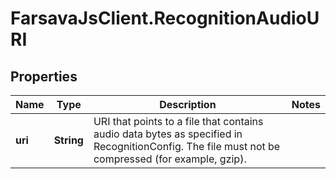 # FarsavaJsClient.RecognitionAudioURI

## Properties

Name | Type | Description | Notes
------------ | ------------- | ------------- | -------------
**uri** | **String** | URI that points to a file that contains audio data bytes as specified in RecognitionConfig. The file must not be compressed (for example, gzip).  | 


